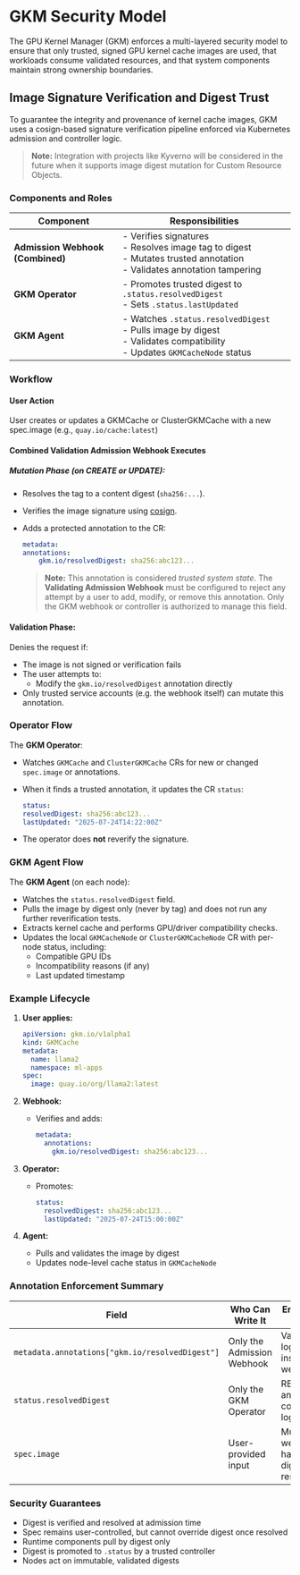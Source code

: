 # GKM Security Model

The GPU Kernel Manager (GKM) enforces a multi-layered security model to ensure
that only trusted, signed GPU kernel cache images are used, that workloads
consume validated resources, and that system components maintain strong
ownership boundaries.

## Image Signature Verification and Digest Trust

To guarantee the integrity and provenance of kernel cache images, GKM uses
a cosign-based signature verification pipeline enforced via Kubernetes
admission and controller logic.

> **Note:** Integration with projects like Kyverno will be considered in the
> future when it supports image digest mutation for Custom Resource Objects.

### Components and Roles

<!-- markdownlint-disable  MD013 -->
<!-- Teporarily disable MD013 - Line length to keep the table formatting  -->
| Component                  | Responsibilities                                                                 |
|----------------------------|-----------------------------------------------------------------------------------|
| **Admission Webhook (Combined)** | - Verifies signatures<br>- Resolves image tag to digest<br>- Mutates trusted annotation<br>- Validates annotation tampering |
| **GKM Operator**           | - Promotes trusted digest to `.status.resolvedDigest`<br>- Sets `.status.lastUpdated` |
| **GKM Agent**              | - Watches `.status.resolvedDigest`<br>- Pulls image by digest<br>- Validates compatibility<br>- Updates `GKMCacheNode` status |

<!-- markdownlint-enable  MD013 -->

### Workflow

#### User Action

User creates or updates a GKMCache or ClusterGKMCache with a new spec.image
(e.g., `quay.io/cache:latest`)

#### Combined Validation Admission Webhook Executes

##### Mutation Phase (on CREATE or UPDATE):

- Resolves the tag to a content digest (`sha256:...`).
- Verifies the image signature using
  [cosign](https://github.com/sigstore/cosign).
- Adds a protected annotation to the CR:

    ```yaml
    metadata:
    annotations:
        gkm.io/resolvedDigest: sha256:abc123...
    ```

    > **Note:** This annotation is considered *trusted system state*.
    > The **Validating Admission Webhook** must be configured to
    > reject any attempt by a user to add, modify, or remove this annotation.
    > Only the GKM webhook or controller is authorized to manage this field.

#### Validation Phase:

Denies the request if:

- The image is not signed or verification fails
- The user attempts to:
  - Modify the `gkm.io/resolvedDigest` annotation directly
- Only trusted service accounts (e.g. the webhook itself) can mutate
  this annotation.

### Operator Flow

The **GKM Operator**:

- Watches `GKMCache` and `ClusterGKMCache` CRs for new or changed `spec.image`
  or annotations.
- When it finds a trusted annotation, it updates the CR `status`:

    ```yaml
    status:
    resolvedDigest: sha256:abc123...
    lastUpdated: "2025-07-24T14:22:00Z"
    ```

- The operator does **not** reverify the signature.

### GKM Agent Flow

The **GKM Agent** (on each node):

- Watches the `status.resolvedDigest` field.
- Pulls the image by digest only (never by tag) and does not run any
  further reverification tests.
- Extracts kernel cache and performs GPU/driver compatibility checks.
- Updates the local `GKMCacheNode` or `ClusterGKMCacheNode` CR with per-node status, including:
    - Compatible GPU IDs
    - Incompatibility reasons (if any)
    - Last updated timestamp

### Example Lifecycle

1. **User applies:**

   ```yaml
   apiVersion: gkm.io/v1alpha1
   kind: GKMCache
   metadata:
     name: llama2
     namespace: ml-apps
   spec:
     image: quay.io/org/llama2:latest
   ```

2. **Webhook:**

   - Verifies and adds:
     ```yaml
     metadata:
       annotations:
         gkm.io/resolvedDigest: sha256:abc123...
     ```

3. **Operator:**

   - Promotes:
     ```yaml
     status:
       resolvedDigest: sha256:abc123...
       lastUpdated: "2025-07-24T15:00:00Z"
     ```

4. **Agent:**

   - Pulls and validates the image by digest
   - Updates node-level cache status in `GKMCacheNode`

### Annotation Enforcement Summary

<!-- markdownlint-disable  MD013 -->
<!-- Teporarily disable MD013 - Line length to keep the table formatting  -->
| Field                         | Who Can Write It              | Enforced By                    |
|-------------------------------|-------------------------------|--------------------------------|
| `metadata.annotations["gkm.io/resolvedDigest"]` | Only the Admission Webhook | Validating logic inside webhook |
| `status.resolvedDigest`       | Only the GKM Operator         | RBAC and controller logic      |
| `spec.image`                  | User-provided input           | Mutating webhook handles digest resolution |
<!-- markdownlint-enable  MD013 -->

### Security Guarantees

- Digest is verified and resolved at admission time
- Spec remains user-controlled, but cannot override digest once resolved
- Runtime components pull by digest only
- Digest is promoted to `.status` by a trusted controller
- Nodes act on immutable, validated digests
